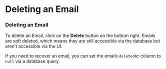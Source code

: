 # Deleting an Email

### Deleting an Email

To delete an Email, click on the **Delete** button on the bottom right. Emails are soft deleted, which means they are still accessible via the database but aren't accessible via the UI. 

If you need to recover an email, you can set the emails `deletedAt` column to `null` via a database query. 

